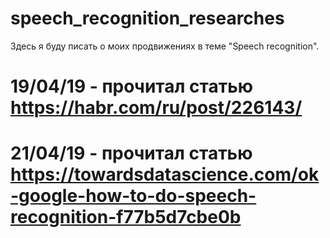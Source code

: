 # speech_recognition_researches
Здесь я буду писать о моих продвижениях в теме "Speech recognition".

# 19/04/19 - прочитал статью https://habr.com/ru/post/226143/
# 21/04/19 - прочитал статью https://towardsdatascience.com/ok-google-how-to-do-speech-recognition-f77b5d7cbe0b
